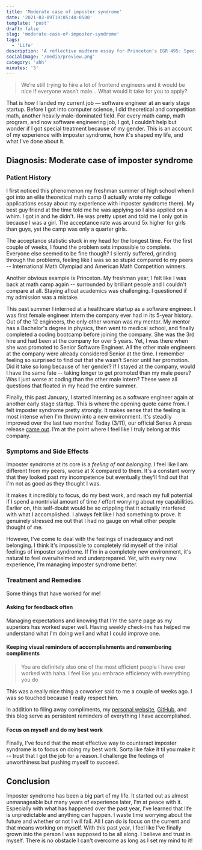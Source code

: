 ```yaml
---
title: 'Moderate case of imposter syndrome'
date: '2021-03-09T19:05:40-0500'
template: 'post'
draft: false
slug: 'moderate-case-of-imposter-syndrome'
tags:
  - 'Life'
description: 'A reflective midterm essay for Princeton’s EGR 495: Special Topics in Entrepreneurship: Blazing A Path: Understanding Gender In Startup World'
socialImage: '/media/preview.png'
category: 'ahh'
minutes: '5'
---
```


> We’re still trying to hire a lot of frontend engineers and it would be nice if everyone wasn’t male… What would it take for you to apply?

That is how I landed my current job — software engineer at an early stage startup. Before I got into computer science, I did theoretical and competition math, another heavily male-dominated field. For every math camp, math program, and now software engineering job, I got, I couldn’t help but wonder if I got special treatment because of my gender. This is an account of my experience with imposter syndrome, how it's shaped my life, and what I've done about it.

## Diagnosis: Moderate case of imposter syndrome

### Patient History

I first noticed this phenomenon my freshman summer of high school when I got into an elite theoretical math camp (I actually wrote my college applications essay about my experience with imposter syndrome there). My best guy friend at the time told me he was applying so I also applied on a whim. I got in and he didn't. He was pretty upset and told me I only got in because I was a girl. The acceptance rate was around 5x higher for girls than guys, yet the camp was only a quarter girls.

The acceptance statistic stuck in my head for the longest time. For the first couple of weeks, I found the problem sets impossible to complete. Everyone else seemed to be fine though? I silently suffered, grinding through the problems, feeling like I was so so stupid compared to my peers -- International Math Olympiad and American Math Competition winners.

Another obvious example is Princeton. My freshman year, I felt like I was back at math camp again -- surrounded by brilliant people and I couldn't compare at all. Staying afloat academics was challenging. I questioned if my admission was a mistake.

This past summer I interned at a healthcare startup as a software engineer. I was first female engineer intern the company ever had in its 5-year history. Out of the 12 engineers, the only other woman was my mentor. My mentor has a Bachelor's degree in physics, then went to medical school, and finally completed a coding bootcamp before joining the company. She was the 3rd hire and had been at the company for over 5 years. Yet, I was there when she was promoted to Senior Software Engineer. All the other male engineers at the company were already considered Senior at the time. I remember feeling so surprised to find out that she wasn't Senior until her promotion. Did it take so long because of her gender? If I stayed at the company, would I have the same fate -- taking longer to get promoted than my male peers? Was I just worse at coding than the other male intern? These were all questions that floated in my head the entire summer.

Finally, this past January, I started interning as a software engineer again at another early stage startup. This is where the opening quote came from. I felt imposter syndrome pretty strongly. It makes sense that the feeling is most intense when I'm thrown into a new environment. It's steadily improved over the last two months! Today (3/11), our official Series A press release [came out](https://techcrunch.com/2021/03/11/sequoia-capital-puts-millions-of-dollars-into-gather-a-virtual-hq-platform/). I'm at the point where I feel like I truly belong at this company.

### Symptoms and Side Effects

Imposter syndrome at its core is a _feeling of not belonging_. I feel like I am different from my peers, worse at X compared to them. It's a constant worry that they looked past my incompetence but eventually they'll find out that I'm not as good as they thought I was.

It makes it incredibly to focus, do my best work, and reach my full potential if I spend a nontrivial amount of time / effort worrying about my capabilities. Earlier on, this self-doubt would be so crippling that it actually interfered with what I accomplished. I always felt like I had something to prove. It genuinely stressed me out that I had no gauge on what other people thought of me.

However, I've come to deal with the feelings of inadequacy and not belonging. I think it's impossible to completely rid myself of the initial feelings of imposter syndrome. If I'm in a completely new environment, it's natural to feel overwhelmed and underprepared. Yet, with every new experience, I'm managing imposter syndrome better.

### Treatment and Remedies

Some things that have worked for me!

#### Asking for feedback often

Managing expectations and knowing that I'm the same page as my superiors has worked super well. Having weekly check-ins has helped me understand what I'm doing well and what I could improve one.

#### Keeping visual reminders of accomplishments and remembering compliments

> You are definitely also one of the most efficient people I have ever worked with haha. I feel like you embrace efficiency with everything you do

This was a really nice thing a coworker said to me a couple of weeks ago. I was so touched because I really respect him.

In addition to filing away compliments, my [personal website](http://karenying.com/), [GitHub](https://github.com/), and this blog serve as persistent reminders of everything I have accomplished.

#### Focus on myself and do my best work

Finally, I've found that the most effective way to counteract imposter syndrome is to focus on doing my best work. Sorta like fake it til you make it -- trust that I got the job for a reason. I challenge the feelings of unworthiness but pushing myself to succeed.

## Conclusion

Imposter syndrome has been a big part of my life. It started out as almost unmanageable but many years of experience later, I'm at peace with it. Especially with what has happened over the past year, I've learned that life is unpredictable and anything can happen. I waste time worrying about the future and whether or not I will fail. All I can do is focus on the current and that means working on myself. With this past year, I feel like I've finally grown into the person I was supposed to be all along. I believe and trust in myself. There is no obstacle I can't overcome as long as I set my mind to it!

